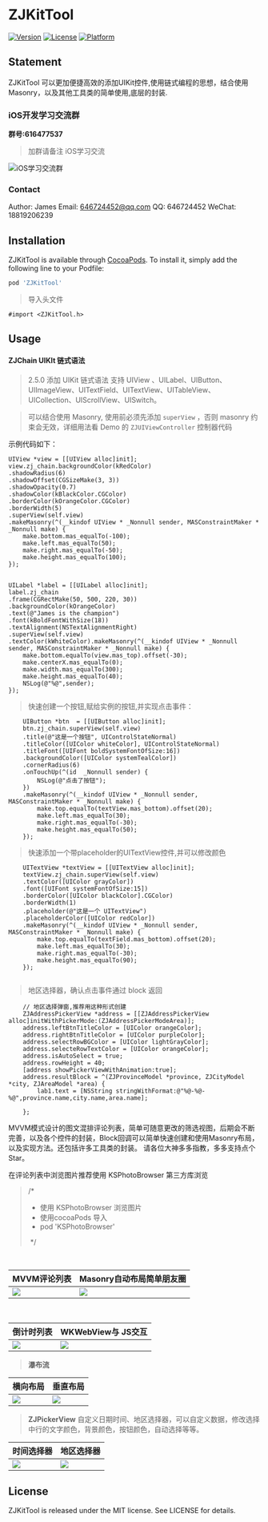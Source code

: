 # ZJKitTool

[![Version](https://img.shields.io/cocoapods/v/ZJKitTool.svg?style=flat)](https://cocoapods.org/pods/ZJKitTool)
[![License](https://img.shields.io/cocoapods/l/ZJKitTool.svg?style=flat)](https://cocoapods.org/pods/ZJKitTool)
[![Platform](https://img.shields.io/cocoapods/p/ZJKitTool.svg?style=flat)](https://cocoapods.org/pods/ZJKitTool)

## Statement

ZJKitTool 可以更加便捷高效的添加UIKit控件,使用链式编程的思想，结合使用Masonry，以及其他工具类的简单使用,底层的封装.

### iOS开发学习交流群

**群号:616477537**

> 加群请备注 iOS学习交流

![iOS学习交流群](http://image.coderdeng.xyz/iOS_study_chat.jpg/style03)

### Contact
Author: James
Email: 646724452@qq.com
QQ: 646724452
WeChat: 18819206239

## Installation

ZJKitTool is available through [CocoaPods](https://cocoapods.org). To install
it, simply add the following line to your Podfile:

```ruby
pod 'ZJKitTool'
```

> 导入头文件

```Objc
#import <ZJKitTool.h>
```

## Usage

#### ZJChain UIKIt 链式语法

> 2.5.0 添加 UIKit 链式语法 支持 UIView 、UILabel、UIButton、UIImageView、UITextField、UITextView、UITableView、UICollection、UIScrollView、UISwitch。

> 可以结合使用 Masonry, 使用前必须先添加 `superView` ，否则 masonry 约束会无效，详细用法看 Demo 的 `ZJUIViewController` 控制器代码

示例代码如下：

```Objc
UIView *view = [[UIView alloc]init];
view.zj_chain.backgroundColor(kRedColor)
.shadowRadius(6)
.shadowOffset(CGSizeMake(3, 3))
.shadowOpacity(0.7)
.shadowColor(kBlackColor.CGColor)
.borderColor(kOrangeColor.CGColor)
.borderWidth(5)
.superView(self.view)
.makeMasonry(^(__kindof UIView * _Nonnull sender, MASConstraintMaker * _Nonnull make) {
    make.bottom.mas_equalTo(-100);
    make.left.mas_equalTo(50);
    make.right.mas_equalTo(-50);
    make.height.mas_equalTo(100);
});

    
UILabel *label = [[UILabel alloc]init];
label.zj_chain
.frame(CGRectMake(50, 500, 220, 30))
.backgroundColor(kOrangeColor)
.text(@"James is the champion")
.font(kBoldFontWithSize(18))
.textAlignment(NSTextAlignmentRight)
.superView(self.view)
.textColor(kWhiteColor).makeMasonry(^(__kindof UIView * _Nonnull sender, MASConstraintMaker * _Nonnull make) {
    make.bottom.equalTo(view.mas_top).offset(-30);
    make.centerX.mas_equalTo(0);
    make.width.mas_equalTo(300);
    make.height.mas_equalTo(40);
    NSLog(@"%@",sender);
});
```

> 快速创建一个按钮,赋给实例的按钮,并实现点击事件：

```Objc
    UIButton *btn  = [[UIButton alloc]init];
    btn.zj_chain.superView(self.view)
    .title(@"这是一个按钮", UIControlStateNormal)
    .titleColor([UIColor whiteColor], UIControlStateNormal)
    .titleFont([UIFont boldSystemFontOfSize:16])
    .backgroundColor([UIColor systemTealColor])
    .cornerRadius(6)
    .onTouchUp(^(id  _Nonnull sender) {
        NSLog(@"点击了按钮");
    })
    .makeMasonry(^(__kindof UIView * _Nonnull sender, MASConstraintMaker * _Nonnull make) {
        make.top.equalTo(textView.mas_bottom).offset(20);
        make.left.mas_equalTo(30);
        make.right.mas_equalTo(-30);
        make.height.mas_equalTo(50);
    });    
```


> 快速添加一个带placeholder的UITextView控件,并可以修改颜色

```Objc
    UITextView *textView = [[UITextView alloc]init];
    textView.zj_chain.superView(self.view)
    .textColor([UIColor grayColor])
    .font([UIFont systemFontOfSize:15])
    .borderColor([UIColor blackColor].CGColor)
    .borderWidth(1)
    .placeholder(@"这是一个 UITextView")
    .placeholderColor([UIColor redColor])
    .makeMasonry(^(__kindof UIView * _Nonnull sender, MASConstraintMaker * _Nonnull make) {
        make.top.equalTo(textField.mas_bottom).offset(20);
        make.left.mas_equalTo(30);
        make.right.mas_equalTo(-30);
        make.height.mas_equalTo(90);
    });
    
```

> 地区选择器，确认点击事件通过 block 返回

``` OBjc
    // 地区选择弹窗,推荐用这种形式创建
    ZJAddressPickerView *address = [[ZJAddressPickerView alloc]initWithPickerMode:(ZJAddressPickerModeArea)];
    address.leftBtnTitleColor = [UIColor orangeColor];
    address.rightBtnTitleColor = [UIColor purpleColor];
    address.selectRowBGColor = [UIColor lightGrayColor];
    address.selecteRowTextColor = [UIColor orangeColor];
    address.isAutoSelect = true;
    address.rowHeight = 40;
    [address showPickerViewWithAnimation:true];
    address.resultBlock = ^(ZJProvinceModel *province, ZJCityModel *city, ZJAreaModel *area) {
        lab1.text = [NSString stringWithFormat:@"%@-%@-%@",province.name,city.name,area.name];
        
    };
```

MVVM模式设计的图文混排评论列表，简单可随意更改的筛选视图，后期会不断完善，以及各个控件的封装，Block回调可以简单快速创建和使用Masonry布局，以及实现方法。还包括许多工具类的封装。
请各位大神多多指教，多多支持点个Star。

在评论列表中浏览图片推荐使用 KSPhotoBrowser 第三方库浏览
 
>  /*
>   * 使用 KSPhotoBrowser 浏览图片
>   * 使用cocoaPods 导入
>   * pod 'KSPhotoBrowser'
>   
>   */ 
  

  
  
| MVVM评论列表 | Masonry自动布局简单朋友圈 |
| --- | --- |
| ![](https://github.com/Dzhijian/ZJKitTool/blob/master/img-folder/commitMVVM.jpg?raw=true) | ![](https://github.com/Dzhijian/ZJKitTool/blob/master/img-folder/commmitsMasonry.jpg?raw=true)|

  



| 倒计时列表 | WKWebView与 JS交互 |
| --- | --- |
| ![](https://github.com/Dzhijian/ZJKitTool/blob/master/img-folder/countDown.jpg?raw=true) | ![](https://github.com/Dzhijian/ZJKitTool/blob/master/img-folder/WKWebView.jpeg?raw=true) |





 
 >  **瀑布流**
  
  
| 横向布局 | 垂直布局 |
| --- | --- |
| ![](https://github.com/Dzhijian/ZJKitTool/blob/master/img-folder/collectionViewhorizontal.jpg?raw=true) | ![](https://github.com/Dzhijian/ZJKitTool/blob/master/img-folder/collectionViewVertacal.jpg?raw=true)|





 >  **ZJPickerView**
 > 自定义日期时间、地区选择器，可以自定义数据，修改选择中行的文字颜色，背景颜色，按钮颜色，自动选择等等。
 
 
| 时间选择器 | 地区选择器 |
| --- | --- |
| ![](https://github.com/Dzhijian/ZJKitTool/blob/master/img-folder/datePickerView.jpg?raw=true) | ![](https://github.com/Dzhijian/ZJKitTool/blob/master/img-folder/normalPickerView.jpg?raw=true)|
 
## License
ZJKitTool is released under the MIT license. See LICENSE for details.


  
 

  
  


